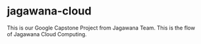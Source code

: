# jagawana-cloud
This is our Google Capstone Project from Jagawana Team. This is the flow of Jagawana Cloud Computing.

